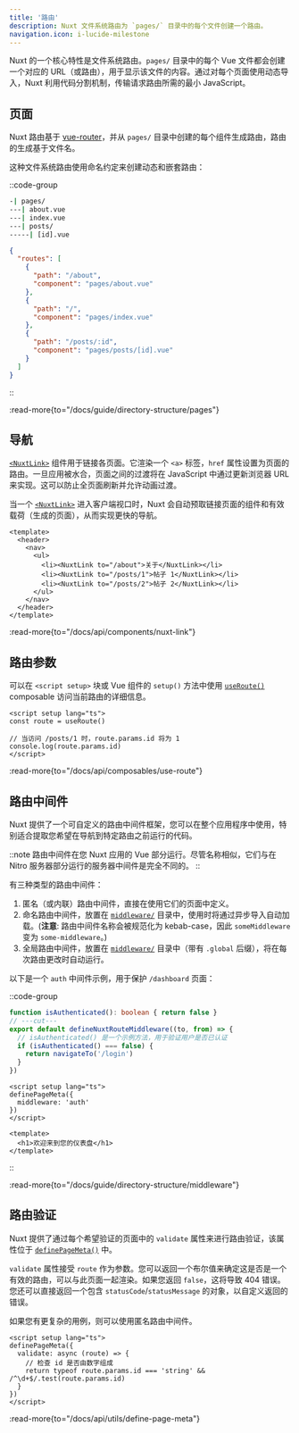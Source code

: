 ```yaml
---
title: '路由'
description: Nuxt 文件系统路由为 `pages/` 目录中的每个文件创建一个路由。
navigation.icon: i-lucide-milestone
---
```


Nuxt 的一个核心特性是文件系统路由。`pages/` 目录中的每个 Vue 文件都会创建一个对应的 URL（或路由），用于显示该文件的内容。通过对每个页面使用动态导入，Nuxt 利用代码分割机制，传输请求路由所需的最小 JavaScript。

## 页面

Nuxt 路由基于 [vue-router](https://router.vuejs.org)，并从 `pages/` 目录中创建的每个组件生成路由，路由的生成基于文件名。

这种文件系统路由使用命名约定来创建动态和嵌套路由：

::code-group

```bash [目录结构]
-| pages/
---| about.vue
---| index.vue
---| posts/
-----| [id].vue
```

```json [生成的路由文件]
{
  "routes": [
    {
      "path": "/about",
      "component": "pages/about.vue"
    },
    {
      "path": "/",
      "component": "pages/index.vue"
    },
    {
      "path": "/posts/:id",
      "component": "pages/posts/[id].vue"
    }
  ]
}
```

::

:read-more{to="/docs/guide/directory-structure/pages"}

## 导航

[`<NuxtLink>`](/docs/api/components/nuxt-link) 组件用于链接各页面。它渲染一个 `<a>` 标签，`href` 属性设置为页面的路由。一旦应用被水合，页面之间的过渡将在 JavaScript 中通过更新浏览器 URL 来实现。这可以防止全页面刷新并允许动画过渡。

当一个 [`<NuxtLink>`](/docs/api/components/nuxt-link) 进入客户端视口时，Nuxt 会自动预取链接页面的组件和有效载荷（生成的页面），从而实现更快的导航。

```vue [pages/app.vue]
<template>
  <header>
    <nav>
      <ul>
        <li><NuxtLink to="/about">关于</NuxtLink></li>
        <li><NuxtLink to="/posts/1">帖子 1</NuxtLink></li>
        <li><NuxtLink to="/posts/2">帖子 2</NuxtLink></li>
      </ul>
    </nav>
  </header>
</template>
```

:read-more{to="/docs/api/components/nuxt-link"}

## 路由参数

可以在 `<script setup>` 块或 Vue 组件的 `setup()` 方法中使用 [`useRoute()`](/docs/api/composables/use-route) composable 访问当前路由的详细信息。

```vue twoslash [pages/posts/[id\\].vue]
<script setup lang="ts">
const route = useRoute()

// 当访问 /posts/1 时，route.params.id 将为 1
console.log(route.params.id)
</script>
```

:read-more{to="/docs/api/composables/use-route"}

## 路由中间件

Nuxt 提供了一个可自定义的路由中间件框架，您可以在整个应用程序中使用，特别适合提取您希望在导航到特定路由之前运行的代码。

::note
路由中间件在您 Nuxt 应用的 Vue 部分运行。尽管名称相似，它们与在 Nitro 服务器部分运行的服务器中间件是完全不同的。
::

有三种类型的路由中间件：

1. 匿名（或内联）路由中间件，直接在使用它们的页面中定义。
2. 命名路由中间件，放置在 [`middleware/`](/docs/guide/directory-structure/middleware) 目录中，使用时将通过异步导入自动加载。(**注意**: 路由中间件名称会被规范化为 kebab-case，因此 `someMiddleware` 变为 `some-middleware`。)
3. 全局路由中间件，放置在 [`middleware/`](/docs/guide/directory-structure/middleware) 目录中（带有 `.global` 后缀），将在每次路由更改时自动运行。

以下是一个 `auth` 中间件示例，用于保护 `/dashboard` 页面：

::code-group

```ts twoslash [middleware/auth.ts]
function isAuthenticated(): boolean { return false }
// ---cut---
export default defineNuxtRouteMiddleware((to, from) => {
  // isAuthenticated() 是一个示例方法，用于验证用户是否已认证
  if (isAuthenticated() === false) {
    return navigateTo('/login')
  }
})
```

```vue twoslash [pages/dashboard.vue]
<script setup lang="ts">
definePageMeta({
  middleware: 'auth'
})
</script>

<template>
  <h1>欢迎来到您的仪表盘</h1>
</template>
```

::

:read-more{to="/docs/guide/directory-structure/middleware"}

## 路由验证

Nuxt 提供了通过每个希望验证的页面中的 `validate` 属性来进行路由验证，该属性位于 [`definePageMeta()`](/docs/api/utils/define-page-meta) 中。

`validate` 属性接受 `route` 作为参数。您可以返回一个布尔值来确定这是否是一个有效的路由，可以与此页面一起渲染。如果您返回 `false`，这将导致 404 错误。您还可以直接返回一个包含 `statusCode`/`statusMessage` 的对象，以自定义返回的错误。

如果您有更复杂的用例，则可以使用匿名路由中间件。

```vue twoslash [pages/posts/[id\\].vue]
<script setup lang="ts">
definePageMeta({
  validate: async (route) => {
    // 检查 id 是否由数字组成
    return typeof route.params.id === 'string' && /^\d+$/.test(route.params.id)
  }
})
</script>
```

:read-more{to="/docs/api/utils/define-page-meta"}
